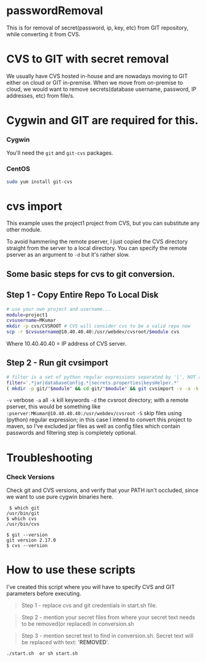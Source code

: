# passwordRemoval
This is for removal of secret(password, ip, key, etc) from GIT repository, while converting it from CVS.
 
# CVS to GIT with secret removal
We usually have CVS hosted in-house and are nowadays moving to GIT either on cloud or GIT in-premise.  When we move from on-premise to cloud, we would want to remove secrets(database username, password, IP addresses, etc) from file/s.

# Cygwin and GIT are required for this.
### Cygwin
You'll need the `git` and `git-cvs` packages.


### CentOS
 ```bash
sudo yum install git-cvs
```

#  cvs import
This example uses the project1 project from CVS, but you can substitute any other module.

To avoid hammering the remote pserver, I just copied the CVS directory straight from the server to a local directory.  You can specify the remote pserver as an argument to ```-d``` but it's rather slow.

## Some basic steps for cvs to git conversion.
## Step 1 - Copy Entire Repo To Local Disk
```bash
# use your own project and username...
module=project1
cvsusername=MKumar
mkdir -p cvs/CVSROOT # CVS will consider cvs to be a valid repo now
scp -r $cvsusername@10.40.40.40:/usr/webdev/cvsroot/$module cvs
```
Where 10.40.40.40 = IP address of CVS server.

## Step 2 - Run git cvsimport
```bash
# filter is a set of python regular expressions separated by '|', NOT a file glob.
filter='.*jar|databaseConfig.*|secrets.properties|keysHelper.*'
( mkdir -p git/"$module" && cd git/"$module" && git cvsimport -v -a -k -S "$filter" -d `realpath ../..`/cvs "$module" )
```


```-v``` verbose
```-a``` all
```-k``` kill keywords
```-d``` the cvsroot directory; with a remote pserver, this would be something like ```:pserver:MKumar@10.40.40.40:/usr/webdev/cvsroot```
```-S``` skip files using (python) regular expression; in this case I intend to convert this project to maven, so I've excluded jar files as well as config files which contain passwords and filtering step is completely optional.


# Troubleshooting
### Check Versions
Check git and CVS versions, and verify that your PATH isn't occluded, since we want to use pure cygwin binaries here.
```
 $ which git
/usr/bin/git
$ which cvs
/usr/bin/cvs

$ git --version
git version 2.17.0
$ cvs --version 
```

# How to use these scripts
I've created this script where you will have to specify CVS and GIT parameters before executing.
> Step 1 - replace cvs and git credentials in start.sh file.

> Step 2 - mention your secret files from where your secret text needs to be removed(or replaced) in conversion.sh

> Step 3 - mention secret text to find in conversion.sh. Secret text will be replaced with text: '******REMOVED******'.
```bash
./start.sh  or sh start.sh
```

